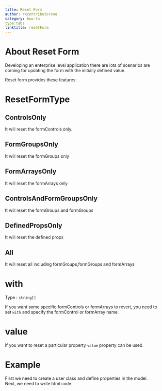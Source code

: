```yaml
---
title: Reset Form
author: rxcontributorone
category: how-to
type:tabs
linktitle: resetForm
---
```


# About Reset Form
Developing an enterprise level application there are lots of scenarios are coming for updating the form with the initially defined value.

Reset form provides these features:

# ResetFormType

## ControlsOnly 
It will reset the formControls only.
<div component="app-code" key="reset-controlsOnly-component"></div>
<div component="app-example-runner" ref-component="app-reset-controlsOnly"></div>

## FormGroupsOnly 
It will reset the formGroups only
<div component="app-code" key="reset-formGroupsOnly-component"></div>
<div component="app-example-runner" ref-component="app-reset-formGroupsOnly"></div>

## FormArraysOnly
It will reset the formArrays only
<div component="app-code" key="reset-formArraysOnly-component"></div>
<div component="app-example-runner" ref-component="app-reset-formArraysOnly"></div>

## ControlsAndFormGroupsOnly
It will reset the formGroups and formGroups
<div component="app-code" key="reset-controlsAndFormgroupsOnly-component"></div>
<div component="app-example-runner" ref-component="app-reset-controlsAndFormgroupsOnly"></div>

## DefinedPropsOnly
It will reset the defined props
<div component="app-code" key="reset-definedPropsOnly-component"></div>
<div component="app-example-runner" ref-component="app-reset-definedPropsOnly"></div>


## All
It will reset all including formGroups,formGroups and formArrays
<div component="app-code" key="reset-all-component"></div>
<div component="app-example-runner" ref-component="app-reset-all"></div>

# with

Type :  `string[]` 

If you want some specific formControls or formArrays to revert, you need to set `with` and specify the formControl or formArray name. 
<div component="app-code" key="reset-with-component"></div> 
<div component="app-example-runner" ref-component="app-reset-with"></div>

# value

If you want to reset a particular property `value` property can be used.
<div component="app-code" key="reset-value-component"></div>
<div component="app-example-runner" ref-component="app-reset-value"></div>

# Example

<data-scope scope="['decorator']">
First we need to create a user class and define properties in the model.
<div component="app-code" key="reset-complete-model"></div> 
</data-scope>
<div component="app-code" key="reset-complete-component"></div> 
Next, we need to write html code.
<div component="app-code" key="reset-complete-html"></div> 
<div component="app-example-runner" ref-component="app-reset-complete"></div>